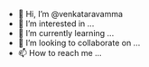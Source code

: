 - 👋 Hi, I’m @venkataravamma
- 👀 I’m interested in ...
- 🌱 I’m currently learning ...
- 💞️ I’m looking to collaborate on ...
- 📫 How to reach me ...

<!---
venkataravamma/venkataravamma is a ✨ special ✨ repository because its `README.md` (this file) appears on your GitHub profile.
You can click the Preview link to take a look at your changes.
--->
